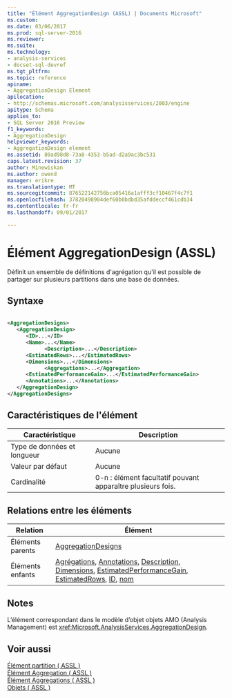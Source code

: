 ```yaml
---
title: "Élément AggregationDesign (ASSL) | Documents Microsoft"
ms.custom: 
ms.date: 03/06/2017
ms.prod: sql-server-2016
ms.reviewer: 
ms.suite: 
ms.technology:
- analysis-services
- docset-sql-devref
ms.tgt_pltfrm: 
ms.topic: reference
apiname:
- AggregationDesign Element
apilocation:
- http://schemas.microsoft.com/analysisservices/2003/engine
apitype: Schema
applies_to:
- SQL Server 2016 Preview
f1_keywords:
- AggregationDesign
helpviewer_keywords:
- AggregationDesign element
ms.assetid: 80ad98d8-73a8-4353-b5ad-d2a9ac3bc531
caps.latest.revision: 37
author: Minewiskan
ms.author: owend
manager: erikre
ms.translationtype: MT
ms.sourcegitcommit: 876522142756bca05416a1afff3cf10467f4c7f1
ms.openlocfilehash: 37820498904def60b0bdbd35afddeccf461cdb34
ms.contentlocale: fr-fr
ms.lasthandoff: 09/01/2017

---
```

# <a name="aggregationdesign-element-assl"></a>Élément AggregationDesign (ASSL)
  Définit un ensemble de définitions d'agrégation qu'il est possible de partager sur plusieurs partitions dans une base de données.  
  
## <a name="syntax"></a>Syntaxe  
  
```xml  
  
<AggregationDesigns>  
   <AggregationDesign>  
      <ID>...</ID>  
      <Name>...</Name>  
            <Description>...</Description>  
      <EstimatedRows>...</EstimatedRows>  
      <Dimensions>...</Dimensions>  
            <Aggregations>...</Aggregation>  
      <EstimatedPerformanceGain>...</EstimatedPerformanceGain>  
      <Annotations>...</Annotations>  
   </AggregationDesign>  
</AggregationDesigns>  
```  
  
## <a name="element-characteristics"></a>Caractéristiques de l'élément  
  
|Caractéristique|Description|  
|--------------------|-----------------|  
|Type de données et longueur|Aucune|  
|Valeur par défaut|Aucune|  
|Cardinalité|0-n : élément facultatif pouvant apparaître plusieurs fois.|  
  
## <a name="element-relationships"></a>Relations entre les éléments  
  
|Relation|Élément|  
|------------------|-------------|  
|Éléments parents|[AggregationDesigns](../../../analysis-services/scripting/collections/aggregationdesigns-element-assl.md)|  
|Éléments enfants|[Agrégations](../../../analysis-services/scripting/collections/aggregations-element-assl.md), [Annotations](../../../analysis-services/scripting/collections/annotations-element-assl.md), [Description](../../../analysis-services/scripting/properties/description-element-assl.md), [Dimensions](../../../analysis-services/scripting/collections/dimensions-element-assl.md), [EstimatedPerformanceGain](../../../analysis-services/scripting/properties/estimatedperformancegain-element-assl.md), [EstimatedRows](../../../analysis-services/scripting/properties/estimatedrows-element-assl.md), [ID](../../../analysis-services/scripting/properties/id-element-assl.md), [nom](../../../analysis-services/scripting/properties/name-element-assl.md)|  
  
## <a name="remarks"></a>Notes  
 L’élément correspondant dans le modèle d’objet objets AMO (Analysis Management) est <xref:Microsoft.AnalysisServices.AggregationDesign>.  
  
## <a name="see-also"></a>Voir aussi  
 [Élément partition &#40; ASSL &#41;](../../../analysis-services/scripting/objects/partition-element-assl.md)   
 [Élément Aggregation &#40; ASSL &#41;](../../../analysis-services/scripting/objects/aggregation-element-assl.md)   
 [Élément Aggregations &#40; ASSL &#41;](../../../analysis-services/scripting/collections/aggregations-element-assl.md)   
 [Objets &#40; ASSL &#41;](../../../analysis-services/scripting/objects/objects-assl.md)  
  
  
